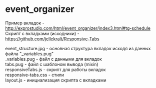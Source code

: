 # event_organizer
Пример вкладок - http://exprostudio.com/html/event_organizer/index3.html#tg-schedule
Скрипт с вкладками (исходники) - https://github.com/jellekralt/Responsive-Tabs

event_structure.jpg - основная структура вкладок исходя из данных файла "_variables.pug" <br>
_variables.pug - файл с данными для вкладок <br>
tabs.pug - файл с шаблоном вывода (mixin) <br> 
responsiveTabs.js - скрипт для работы вкладок <br>
responsive-tabs.css - стили <br>
layout.js - инициализация скрипта с вкладками <br>
